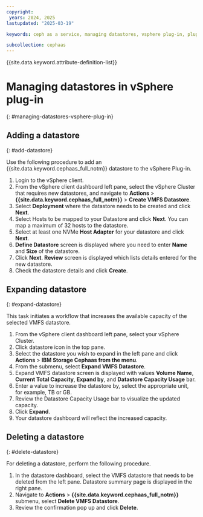 ```yaml
---
copyright:
 years: 2024, 2025
lastupdated: "2025-03-19"

keywords: ceph as a service, managing datastores, vsphere plug-in, plugin, vSphere

subcollection: cephaas
---
```



{{site.data.keyword.attribute-definition-list}}

# Managing datastores in vSphere plug-in
{: #managing-datastores-vsphere-plug-in}

## Adding a datastore
{: #add-datastore}

Use the following procedure to add an {{site.data.keyword.cephaas_full_notm}} datastore to the vSphere Plug-in.

1. Login to the vSphere client.
2. From the vSphere client dashboard left pane, select the vSphere Cluster that requires new datastores, and navigate to **Actions** > **{{site.data.keyword.cephaas_full_notm}}** > **Create VMFS Datastore**.
3. Select **Deployment** where the datastore needs to be created and click **Next**.
4. Select Hosts to be mapped to your Datastore and click **Next**. You can map a maximum of 32 hosts to the datastore.
5. Select at least one NVMe **Host Adapter** for your datastore and click **Next**.
6. **Define Datastore** screen is displayed where you need to enter **Name** and **Size** of the datastore.
7. Click **Next**. **Review** screen is displayed which lists details entered for the new datastore.
8. Check the datastore details and click **Create**.


## Expanding datastore
{: #expand-datastore}

This task initiates a workflow that increases the available capacity of the selected VMFS datastore.

1. From the vSphere client dashboard left pane, select your vSphere Cluster.
2. Click datastore icon in the top pane.
3. Select the datastore you wish to expand in the left pane and click **Actions** > **IBM Storage Cephaas from the menu**.
4. From the submenu, select **Expand VMFS Datastore**.
5. Expand VMFS datastore screen is displayed with values **Volume Name**, **Current Total Capacity**, **Expand by**, and **Datastore Capacity Usage** bar.
6. Enter a value to increase the datastore by, select the appropriate unit, for example, TB or GB.
7. Review the Datastore Capacity Usage bar to visualize the updated capacity.
8. Click **Expand**.
9. Your datastore dashboard will reflect the increased capacity.


## Deleting a datastore
{: #delete-datastore}

For deleting a datastore, perform the following procedure.

1. In the datastore dashboard, select the VMFS datastore that needs to be deleted from the left pane. Datastore summary page is displayed in the right pane.
2. Navigate to **Actions** > **{{site.data.keyword.cephaas_full_notm}}** submenu, select **Delete VMFS Datastore**.
3. Review the confirmation pop up and click **Delete**.
